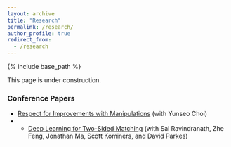 ```yaml
---
layout: archive
title: "Research"
permalink: /research/
author_profile: true
redirect_from:
  - /research
---
```


{% include base_path %}

This page is under construction.

### Conference Papers
- [Respect for Improvements with Manipulations](https://papers.ssrn.com/sol3/papers.cfm?abstract_id=5127636) (with Yunseo Choi)
- - [Deep Learning for Two-Sided Matching](https://arxiv.org/abs/2107.03427) (with Sai Ravindranath, Zhe Feng, Jonathan Ma, Scott Kominers, and David Parkes)

